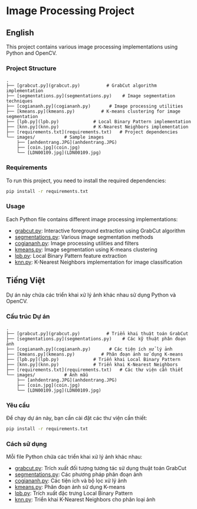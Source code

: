 # Image Processing Project

## English

This project contains various image processing implementations using Python and OpenCV.

### Project Structure

```
.
├── [grabcut.py](grabcut.py)          # GrabCut algorithm implementation
├── [segmentations.py](segmentations.py)    # Image segmentation techniques
├── [cogiananh.py](cogiananh.py)       # Image processing utilities
├── [kmeans.py](kmeans.py)          # K-means clustering for image segmentation
├── [lpb.py](lpb.py)             # Local Binary Pattern implementation
├── [knn.py](knn.py)             # K-Nearest Neighbors implementation
├── [requirements.txt](requirements.txt)   # Project dependencies
└── images/           # Sample images
    ├── [anhdentrang.JPG](anhdentrang.JPG)
    ├── [coin.jpg](coin.jpg)
    └── [LDN00109.jpg](LDN00109.jpg)
```

### Requirements

To run this project, you need to install the required dependencies:

```bash
pip install -r requirements.txt
```

### Usage

Each Python file contains different image processing implementations:

- [grabcut.py](grabcut.py): Interactive foreground extraction using GrabCut algorithm
- [segmentations.py](segmentations.py): Various image segmentation methods
- [cogiananh.py](cogiananh.py): Image processing utilities and filters
- [kmeans.py](kmeans.py): Image segmentation using K-means clustering
- [lpb.py](lpb.py): Local Binary Pattern feature extraction
- [knn.py](knn.py): K-Nearest Neighbors implementation for image classification

## Tiếng Việt

Dự án này chứa các triển khai xử lý ảnh khác nhau sử dụng Python và OpenCV.

### Cấu trúc Dự án

```
.
├── [grabcut.py](grabcut.py)          # Triển khai thuật toán GrabCut
├── [segmentations.py](segmentations.py)    # Các kỹ thuật phân đoạn ảnh
├── [cogiananh.py](cogiananh.py)       # Các tiện ích xử lý ảnh
├── [kmeans.py](kmeans.py)          # Phân đoạn ảnh sử dụng K-means
├── [lpb.py](lpb.py)             # Triển khai Local Binary Pattern
├── [knn.py](knn.py)             # Triển khai K-Nearest Neighbors
├── [requirements.txt](requirements.txt)   # Các thư viện cần thiết
└── images/           # Ảnh mẫu
    ├── [anhdentrang.JPG](anhdentrang.JPG)
    ├── [coin.jpg](coin.jpg)
    └── [LDN00109.jpg](LDN00109.jpg)
```

### Yêu cầu

Để chạy dự án này, bạn cần cài đặt các thư viện cần thiết:

```bash
pip install -r requirements.txt
```

### Cách sử dụng

Mỗi file Python chứa các triển khai xử lý ảnh khác nhau:

- [grabcut.py](grabcut.py): Trích xuất đối tượng tương tác sử dụng thuật toán GrabCut
- [segmentations.py](segmentations.py): Các phương pháp phân đoạn ảnh
- [cogiananh.py](cogiananh.py): Các tiện ích và bộ lọc xử lý ảnh
- [kmeans.py](kmeans.py): Phân đoạn ảnh sử dụng K-means
- [lpb.py](lpb.py): Trích xuất đặc trưng Local Binary Pattern
- [knn.py](knn.py): Triển khai K-Nearest Neighbors cho phân loại ảnh 